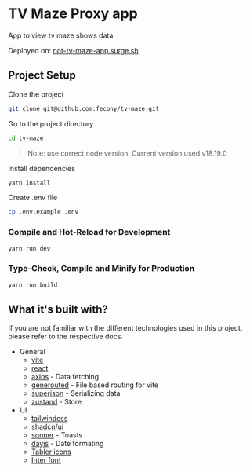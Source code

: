 # TV Maze Proxy app

App to view tv maze shows data

Deployed on: [not-tv-maze-app.surge.sh](https://not-tv-maze-app.surge.sh/)

## Project Setup

Clone the project

```sh
git clone git@github.com:fecony/tv-maze.git
```

Go to the project directory

```bash
cd tv-maze
```

> Note: use correct node version. Current version used v18.19.0

Install dependencies

```sh
yarn install
```

Create .env file

```sh
cp .env.example .env
```

### Compile and Hot-Reload for Development

```sh
yarn run dev
```

### Type-Check, Compile and Minify for Production

```sh
yarn run build
```

## What it's built with?

If you are not familiar with the different technologies used in this project, please refer to the respective docs.

-   General
    -   [vite](https://vitejs.dev/)
    -   [react](https://react.dev/)
    -   [axios](https://axios-http.com/) - Data fetching
    -   [generouted](https://github.com/oedotme/generouted) - File based routing for vite
    -   [superjson](https://github.com/blitz-js/superjson) - Serializing data
    -   [zustand](https://docs.pmnd.rs/zustand/) - Store
-   UI
    -   [tailwindcss](https://tailwindcss.com/)
    -   [shadcn/ui](https://ui.shadcn.com/)
    -   [sonner](https://sonner.emilkowal.ski/) - Toasts
    -   [dayjs](https://day.js.org/) - Date formating
    -   [Tabler icons](https://tabler.io/icons)
    -   [Inter font](https://rsms.me/inter/)
